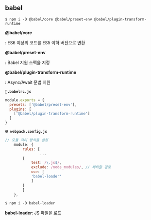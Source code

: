 ## babel

```
$ npm i -D @babel/core @babel/preset-env @babel/plugin-transform-runtime
```

**@babel/core**

: ES6 이상의 코드를 ES5 이하 버전으로 변환

**@babel/preset-env**

: Babel 지원 스펙을 지정

**@babel/plugin-transform-runtime**

: Async/Await 문법 지원

**`🥏.babelrc.js`**

```jsx
module.exports = {
  presets: ['@babel/preset-env'],
  plugins: [
    ['@babel/plugin-transform-runtime']
  ]
}
```

**`🌐 webpack.config.js`**

```jsx
// 모듈 처리 방식을 설정
    module: {
        rules: [
				...
        {
            test: /\.js$/,
            exclude: /node_modules/, // 제외할 경로
            use: [
            'babel-loader'
            ]
        }
        ]
    },
```

```
$ npm i -D babel-loader
```

**babel-loader**: JS 파일을 로드